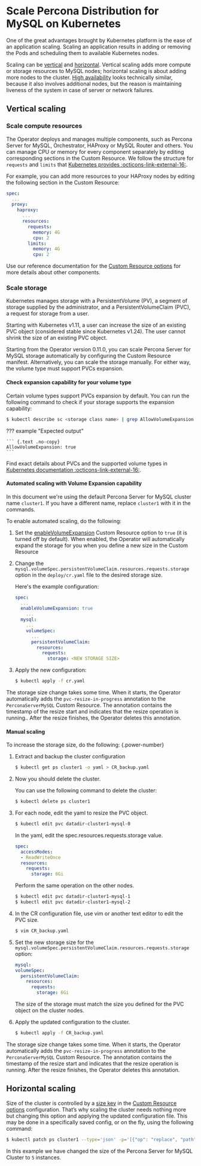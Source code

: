# Scale Percona Distribution for MySQL on Kubernetes

One of the great advantages brought by Kubernetes
platform is the ease of an application scaling. Scaling an application
results in adding or removing the Pods and scheduling them to available
Kubernetes nodes.

Scaling can be [vertical](#vertical-scaling) and [horizontal](#horizontal-scaling). Vertical scaling adds more compute or
storage resources to MySQL nodes; horizontal scaling is about adding more
nodes to the cluster. [High availability](architecture.md#high-availability)
looks technically similar, because it also involves additional nodes, but the
reason is maintaining liveness of the system in case of server or network
failures.

## Vertical scaling

### Scale compute resources

The Operator deploys and manages multiple components, such as Percona 
Server for MySQL, Orchestrator, HAProxy or MySQL Router and others. You can manage CPU or memory for every component separately by editing corresponding sections in the Custom Resource. We follow 
the structure for `requests` and `limits` that [Kubernetes provides :octicons-link-external-16:](https://kubernetes.io/docs/concepts/configuration/manage-resources-containers/).

For example, you can add more resources to your HAProxy nodes by editing the
following section in the Custom Resource:

```yaml
spec:
  ...
  proxy:
    haproxy:
      ...
      resources:
        requests:
          memory: 4G
          cpu: 2
        limits:
          memory: 4G
          cpu: 2
```

Use our reference documentation for the [Custom Resource options](operator.md) 
for more details about other components.

### Scale storage

Kubernetes manages storage with a PersistentVolume (PV), a segment of
storage supplied by the administrator, and a PersistentVolumeClaim
(PVC), a request for storage from a user. 

Starting with Kubernetes v1.11, a user can increase the size of an existing
PVC object (considered stable since Kubernetes v1.24).
The user cannot shrink the size of an existing PVC object.

Starting from the Operator version 0.11.0, you can scale Percona Server for MySQL storage automatically by configuring the Custom Resource manifest. Alternatively, you can scale the storage manually. For either way, the volume type must support PVCs expansion.

#### Check expansion capability for your volume type

Certain volume types support PVCs expansion by default.  You can run the following command to check if your storage supports the expansion capability:

``` {.bash data-prompt="$" }
$ kubectl describe sc <storage class name> | grep AllowVolumeExpansion
```

??? example "Expected output"

    ``` {.text .no-copy}
    AllowVolumeExpansion: true
    ```

Find exact details about
PVCs and the supported volume types in [Kubernetes
documentation  :octicons-link-external-16:](https://kubernetes.io/docs/concepts/storage/persistent-volumes/#expanding-persistent-volumes-claims).

#### Automated scaling with Volume Expansion capability

In this document we're using the default Percona Server for MySQL cluster name `cluster1`. If you have a different name, replace `cluster1` with it in the commands.

To enable automated scaling, do the following:

1. Set the [enableVolumeExpansion](operator.md#enablevolumeexpansion) Custom Resource option to `true` (it is turned off by default). When enabled, the Operator will automatically expand the storage for you when you define a new size in the Custom Resource
2. Change the
`mysql.volumeSpec.persistentVolumeClaim.resources.requests.storage` option in the `deploy/cr.yaml` file to the desired storage size.

    Here's the example configuration:

    ```yaml
    spec:
      ...
      enableVolumeExpansion: true
        ...
      mysql:
        ...
        volumeSpec:
          ...
          persistentVolumeClaim:
            resources:
              requests:
                storage: <NEW STORAGE SIZE>
    ```

3. Apply the new configuration:
    
    ``` {.bash data-prompt="$" }
    $ kubectl apply -f cr.yaml
    ```

The storage size change takes some time. When it starts, the Operator automatically adds the `pvc-resize-in-progress` annotation to the `PerconaServerMySQL` Custom Resource. The annotation contains the timestamp of the resize start and indicates that the resize operation is running.. After the resize finishes, the Operator deletes this annotation.

#### Manual scaling

To increase the storage size, do the following:
{.power-number}

1. Extract and backup the cluster configuration

    ```{.bash data-prompt="$"}
    $ kubectl get ps cluster1 -o yaml > CR_backup.yaml
    ```

2. Now you should delete the cluster.

    <!-- UNCOMMENT THIS WHEN FINALIZERS GET WORKING
    warining Make sure that :ref:`delete-pxc-pvc<finalizers-pxc>` finalizer
    is not set in your custom resource, **otherwise
    all cluster data will be lost!** -->
    You can use the following command to delete the cluster:

    ```{.bash data-prompt="$"}
    $ kubectl delete ps cluster1
    ```

3. For each node, edit the yaml to resize the PVC object.

    ```{.bash data-prompt="$"}
    $ kubectl edit pvc datadir-cluster1-mysql-0
    ```

    In the yaml, edit the spec.resources.requests.storage value.

    ```yaml
    spec:
      accessModes:
      - ReadWriteOnce
      resources:
        requests:
          storage: 6Gi
    ```

    Perform the same operation on the other nodes.

    ```{.bash data-prompt="$"}
    $ kubectl edit pvc datadir-cluster1-mysql-1
    $ kubectl edit pvc datadir-cluster1-mysql-2
    ```

4. In the CR configuration file, use vim or another text editor to edit
    the PVC size. 

    ```{.bash data-prompt="$"}
    $ vim CR_backup.yaml
    ```

5. Set the new storage size for the `mysql.volumeSpec.persistentVolumeClaim.resources.requests.storage` option:

    ```yaml
    mysql:
    volumeSpec:
      persistentVolumeClaim:
        resources:
          requests:
            storage: 6Gi
    ```

    The size of the storage must match the size you defined for the PVC object on the cluster nodes.

6. Apply the updated configuration to the cluster.

    ```{.bash data-prompt="$"}
    $ kubectl apply -f CR_backup.yaml
    ```

The storage size change takes some time. When it starts, the Operator automatically adds the `pvc-resize-in-progress` annotation to the `PerconaServerMySQL` Custom Resource. The annotation contains the timestamp of the resize start and indicates that the resize operation is running. After the resize finishes, the Operator deletes this annotation. 

## Horizontal scaling

Size of the cluster is controlled by a [size key](operator.md#mysqlsize) in the
[Custom Resource options](operator.md)
configuration. That’s why scaling the cluster needs nothing more but changing
this option and applying the updated configuration file. This may be done in a
specifically saved config, or on the fly, using the following command:

```{.bash data-prompt="$"}
$ kubectl patch ps cluster1 --type='json' -p='[{"op": "replace", "path": "/spec/mysql/size", "value": 5 }]'
```

In this example we have changed the size of the Percona Server for MySQL
Cluster to `5` instances.

